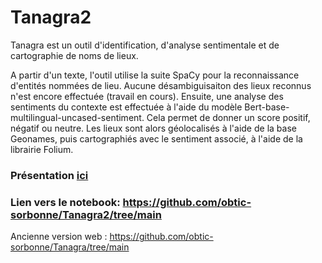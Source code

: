 # Tanagra2

Tanagra est un outil d'identification, d'analyse sentimentale et de cartographie de noms de lieux.

A partir d'un texte, l'outil utilise la suite SpaCy pour la reconnaissance d'entités nommées de lieu. Aucune désambiguisaiton des lieux reconnus n'est encore effectuée (travail en cours). Ensuite, une analyse des sentiments du contexte est effectuée à l'aide du modèle Bert-base-multilingual-uncased-sentiment. Cela permet de donner un score positif, négatif ou neutre.
Les lieux sont alors géolocalisés à l'aide de la base Geonames, puis cartographiés avec le sentiment associé, à l'aide de la librairie Folium.

### Présentation [ici](https://docs.google.com/presentation/d/e/2PACX-1vQ5aoQBDFlTA8NEMKifMyFl8aDnST7k8zlwyAPjznLi_HTeOiCHhlWVgHYMqAltvGV0ZCTHwIJlbhZQ/pub?start=false&loop=false&delayms=3000)
### Lien vers le notebook: https://github.com/obtic-sorbonne/Tanagra2/tree/main

Ancienne version web : https://github.com/obtic-sorbonne/Tanagra/tree/main

